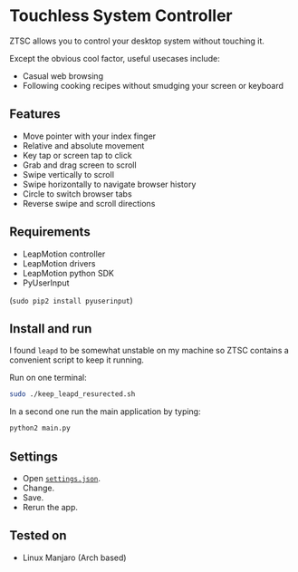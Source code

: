 # Touchless System Controller

ZTSC allows you to control your desktop system without touching it.

Except the obvious cool factor, useful usecases include:

- Casual web browsing
- Following cooking recipes without smudging your screen or keyboard

## Features

- Move pointer with your index finger
- Relative and absolute movement
- Key tap or screen tap to click
- Grab and drag screen to scroll
- Swipe vertically to scroll
- Swipe horizontally to navigate browser history
- Circle to switch browser tabs
- Reverse swipe and scroll directions

## Requirements

- LeapMotion controller
- LeapMotion drivers
- LeapMotion python SDK
- PyUserInput

(`sudo pip2 install pyuserinput`)

## Install and run

I found `leapd` to be somewhat unstable on my machine so ZTSC contains a convenient script to keep it running.

Run on one terminal:

```bash
sudo ./keep_leapd_resurected.sh
```

In a second one run the main application by typing:

```bash
python2 main.py
```

## Settings

- Open [`settings.json`](settings.json).
- Change.
- Save.
- Rerun the app.

## Tested on

- Linux Manjaro (Arch based)
